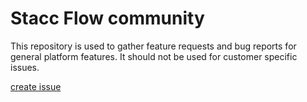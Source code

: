 # Stacc Flow community

This repository is used to gather feature requests and bug reports for general platform features. It should not be used for customer specific issues.

[create issue](https://github.com/stacc-as/stacc-flow-community/issues/new/choose)
